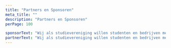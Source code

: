```yaml
---
title: "Partners en Sponsoren"
meta_title: ""
description: "Partners en Sponsoren"
perPage: 100

sponsorText: "Wij als studievereniging willen studenten en bedrijven met elkaar verbinden. Om dit te kunnen doen zijn er bedrijven die een bedankje verdienen. Zo hebben wij sponsoren en partners die ons helpen om onze doelen te kunnen bereiken. Als sponsor van onze vereniging is het mogelijk om verschillende activiteiten samen met ons te regelen, zoals lezingen of bedrijfsbezoeken. In ruil daarvoor krijgen julie uiteraard naamsbekendheid onder onze leden!"
partnerText: "Wij als studievereniging willen studenten en bedrijven met elkaar verbinden. Om dit te kunnen doen zijn er bedrijven die een bedankje verdienen. Zo hebben wij sponsoren en partners die ons helpen om onze doelen te kunnen bereiken. Als partner is het mogelijk om diensten uit te ruilen. Jullie kunnen diensten leveren, zoals het leveren van een locatie voor evenementen en wij zorgen dat onze leden meer infor over jullie krijgen."
---
```

